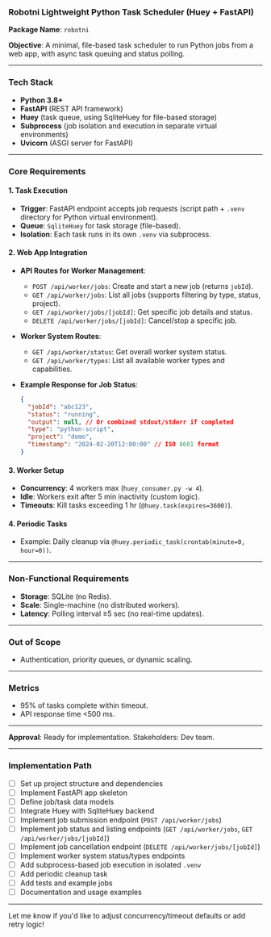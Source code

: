 ### **Robotni Lightweight Python Task Scheduler (Huey + FastAPI)**

**Package Name**: `robotni`

**Objective**: A minimal, file-based task scheduler to run Python jobs from a web app, with async task queuing and status polling.

---

### **Tech Stack**

- **Python 3.8+**
- **FastAPI** (REST API framework)
- **Huey** (task queue, using SqliteHuey for file-based storage)
- **Subprocess** (job isolation and execution in separate virtual environments)
- **Uvicorn** (ASGI server for FastAPI)

---

### **Core Requirements**

#### 1. **Task Execution**

- **Trigger**: FastAPI endpoint accepts job requests (script path + `.venv` directory for Python virtual environment).
- **Queue**: `SqliteHuey` for task storage (file-based).
- **Isolation**: Each task runs in its own `.venv` via subprocess.

#### 2. **Web App Integration**

- **API Routes for Worker Management**:

  - `POST /api/worker/jobs`: Create and start a new job (returns `jobId`).
  - `GET /api/worker/jobs`: List all jobs (supports filtering by type, status, project).
  - `GET /api/worker/jobs/[jobId]`: Get specific job details and status.
  - `DELETE /api/worker/jobs/[jobId]`: Cancel/stop a specific job.

- **Worker System Routes**:

  - `GET /api/worker/status`: Get overall worker system status.
  - `GET /api/worker/types`: List all available worker types and capabilities.

- **Example Response for Job Status**:
  ```json
  {
    "jobId": "abc123",
    "status": "running",
    "output": null, // Or combined stdout/stderr if completed
    "type": "python-script",
    "project": "demo",
    "timestamp": "2024-02-20T12:00:00" // ISO 8601 format
  }
  ```

#### 3. **Worker Setup**

- **Concurrency**: 4 workers max (`huey_consumer.py -w 4`).
- **Idle**: Workers exit after 5 min inactivity (custom logic).
- **Timeouts**: Kill tasks exceeding 1 hr (`@huey.task(expires=3600)`).

#### 4. **Periodic Tasks**

- Example: Daily cleanup via `@huey.periodic_task(crontab(minute=0, hour=0))`.

---

### **Non-Functional Requirements**

- **Storage**: SQLite (no Redis).
- **Scale**: Single-machine (no distributed workers).
- **Latency**: Polling interval ≥5 sec (no real-time updates).

---

### **Out of Scope**

- Authentication, priority queues, or dynamic scaling.

---

### **Metrics**

- 95% of tasks complete within timeout.
- API response time <500 ms.

---

**Approval**: Ready for implementation. Stakeholders: Dev team.

---

### **Implementation Path**

- [ ] Set up project structure and dependencies
- [ ] Implement FastAPI app skeleton
- [ ] Define job/task data models
- [ ] Integrate Huey with SqliteHuey backend
- [ ] Implement job submission endpoint (`POST /api/worker/jobs`)
- [ ] Implement job status and listing endpoints (`GET /api/worker/jobs`, `GET /api/worker/jobs/[jobId]`)
- [ ] Implement job cancellation endpoint (`DELETE /api/worker/jobs/[jobId]`)
- [ ] Implement worker system status/types endpoints
- [ ] Add subprocess-based job execution in isolated `.venv`
- [ ] Add periodic cleanup task
- [ ] Add tests and example jobs
- [ ] Documentation and usage examples

---

Let me know if you'd like to adjust concurrency/timeout defaults or add retry logic!
